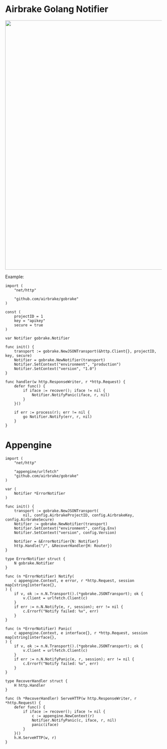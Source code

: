 Airbrake Golang Notifier
========================

<img src="http://f.cl.ly/items/3J3h1L05222X3o1w2l2L/golang.jpg" width=800px>


Example:

    import (
        "net/http"

        "github.com/airbrake/gobrake"
    )

    const (
        projectID = 1
        key = "apikey"
        secure = true
    )

    var Notifier gobrake.Notifier

    func init() {
        transport := gobrake.NewJSONTransport(&http.Client{}, projectID, key, secure)
        Notifier = gobrake.NewNotifier(transport)
        Notifier.SetContext("environment", "production")
        Notifier.SetContext("version", "1.0")
    }

    func handler(w http.ResponseWriter, r *http.Request) {
        defer func() {
            if iface := recover(); iface != nil {
                Notifier.NotifyPanic(iface, r, nil)
            }
        }()

        if err := process(r); err != nil {
            go Notifier.Notify(err, r, nil)
        }
    }

Appengine
=========

    import (
        "net/http"

        "appengine/urlfetch"
        "github.com/airbrake/gobrake"
    )

    var (
        Notifier *ErrorNotifier
    )

    func init() {
        transport := gobrake.NewJSONTransport(
            nil, config.AirbrakeProjectID, config.AirbrakeKey, config.AirbrakeSecure)
        Notifier := gobrake.NewNotifier(transport)
        Notifier.SetContext("environment", config.Env)
        Notifier.SetContext("version", config.Version)

        Notifier = &ErrorNotifier{N: Notifier}
        http.Handle("/", &RecoverHandler{H: Router})
    }

    type ErrorNotifier struct {
        N gobrake.Notifier
    }

    func (n *ErrorNotifier) Notify(
        c appengine.Context, e error, r *http.Request, session map[string]interface{},
    ) {
        if v, ok := n.N.Transport().(*gobrake.JSONTransport); ok {
            v.Client = urlfetch.Client(c)
        }
        if err := n.N.Notify(e, r, session); err != nil {
            c.Errorf("Notify failed: %v", err)
        }
    }

    func (n *ErrorNotifier) Panic(
        c appengine.Context, e interface{}, r *http.Request, session map[string]interface{},
    ) {
        if v, ok := n.N.Transport().(*gobrake.JSONTransport); ok {
            v.Client = urlfetch.Client(c)
        }
        if err := n.N.NotifyPanic(e, r, session); err != nil {
            c.Errorf("Notify failed: %v", err)
        }
    }

    type RecoverHandler struct {
        H http.Handler
    }

    func (h *RecoverHandler) ServeHTTP(w http.ResponseWriter, r *http.Request) {
        defer func() {
            if iface := recover(); iface != nil {
                c := appengine.NewContext(r)
                Notifier.NotifyPanic(c, iface, r, nil)
                panic(iface)
            }
        }()
        h.H.ServeHTTP(w, r)
    }
